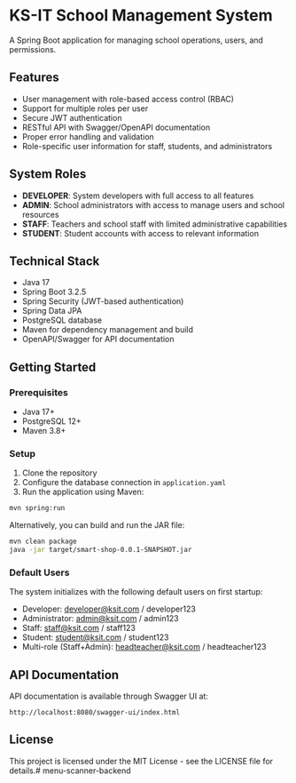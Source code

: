 # KS-IT School Management System

A Spring Boot application for managing school operations, users, and permissions.

## Features

- User management with role-based access control (RBAC)
- Support for multiple roles per user
- Secure JWT authentication
- RESTful API with Swagger/OpenAPI documentation
- Proper error handling and validation
- Role-specific user information for staff, students, and administrators

## System Roles

- **DEVELOPER**: System developers with full access to all features
- **ADMIN**: School administrators with access to manage users and school resources
- **STAFF**: Teachers and school staff with limited administrative capabilities
- **STUDENT**: Student accounts with access to relevant information

## Technical Stack

- Java 17
- Spring Boot 3.2.5
- Spring Security (JWT-based authentication)
- Spring Data JPA
- PostgreSQL database
- Maven for dependency management and build
- OpenAPI/Swagger for API documentation

## Getting Started

### Prerequisites

- Java 17+
- PostgreSQL 12+
- Maven 3.8+

### Setup

1. Clone the repository
2. Configure the database connection in `application.yaml`
3. Run the application using Maven:

```bash
mvn spring:run
```

Alternatively, you can build and run the JAR file:

```bash
mvn clean package
java -jar target/smart-shop-0.0.1-SNAPSHOT.jar
```

### Default Users

The system initializes with the following default users on first startup:

- Developer: developer@ksit.com / developer123
- Administrator: admin@ksit.com / admin123
- Staff: staff@ksit.com / staff123
- Student: student@ksit.com / student123
- Multi-role (Staff+Admin): headteacher@ksit.com / headteacher123

## API Documentation

API documentation is available through Swagger UI at:

```
http://localhost:8080/swagger-ui/index.html
```

## License

This project is licensed under the MIT License - see the LICENSE file for details.# menu-scanner-backend
